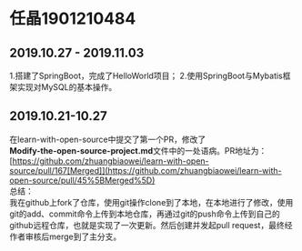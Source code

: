 # 任晶1901210484
## 2019.10.27 - 2019.11.03
1.搭建了SpringBoot，完成了HelloWorld项目；
2.使用SpringBoot与Mybatis框架实现对MySQL的基本操作。
## 2019.10.21-10.27
在learn-with-open-source中提交了第一个PR，修改了<br />**Modify-the-open-source-project.md**文件中的一处语病。PR地址为：[https://github.com/zhuangbiaowei/learn-with-open-source/pull/167[Merged]](https://github.com/zhuangbiaowei/learn-with-open-source/pull/45%5BMerged%5D)<br />总结：<br />我在github上fork了仓库，使用git操作clone到了本地，在本地进行了修改，使用git的add、commit命令上传到本地仓库，再通过git的push命令上传到自己的github远程仓库，也就是实现了一次更新。然后创建并发起pull request，最终经作者审核后merge到了主分支。


